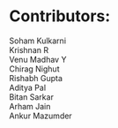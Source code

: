 # Contributors:
Soham Kulkarni  
Krishnan R  
Venu Madhav Y  
Chirag Nighut  
Rishabh Gupta  
Aditya Pal  
Bitan Sarkar  
Arham Jain  
Ankur Mazumder
